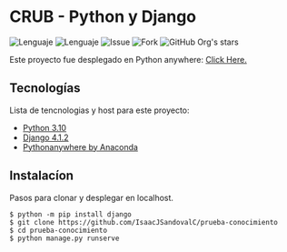 # CRUB - Python y Django
![Lenguaje](https://img.shields.io/badge/Python-3.10-orange)
![Lenguaje](https://img.shields.io/badge/Django-4.1.2-green)
![Issue](https://img.shields.io/github/issues/IsaacJSandovalC/prueba-conocimiento?color=blue&label=Issue)
![Fork](https://img.shields.io/github/forks/IsaacJSandovalC/prueba-conocimiento?color=yellow&label=Forks)
![GitHub Org's stars](https://img.shields.io/github/stars/IsaacJSandovalC/prueba-conocimiento?style=social)

Este proyecto fue desplegado en Python anywhere: [Click Here.](https://isaacsandoval.pythonanywhere.com/)  

## Tecnologías
Lista de tencnologias y host para este proyecto:
* [Python 3.10](https://www.python.org/downloads/)
* [Django 4.1.2](https://www.djangoproject.com/download/)
* [Pythonanywhere by Anaconda](https://www.pythonanywhere.com/)


## Instalacíon
Pasos para clonar y desplegar en localhost. 
```
$ python -m pip install django
$ git clone https://github.com/IsaacJSandovalC/prueba-conocimiento
$ cd prueba-conocimiento
$ python manage.py runserve
```
